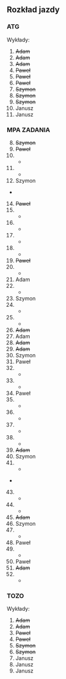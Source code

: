 ## Rozkład jazdy

### ATG
Wykłady:
1. ~~Adam~~
2. ~~Adam~~
3. ~~Adam~~
4. ~~Paweł~~
5. ~~Paweł~~
6. ~~Paweł~~
7. ~~Szymon~~
8. ~~Szymon~~
9. ~~Szymon~~
10. Janusz
11. Janusz

### MPA ZADANIA
8. ~~Szymon~~
9. ~~Paweł~~
10. - 
11. -
12. Szymon
-
14. ~~Paweł~~
15. -
16. -
17. -
18. -
19. ~~Paweł~~
20. -
21. Adam
22. -
23. Szymon
24. -
25. -
26. ~~Adam~~
27. Adam
28. ~~Adam~~
29. ~~Adam~~
30. Szymon
31. Paweł
32. -
33. -
34. Paweł
35. -
36. -
37. -
38. -
39. ~~Adam~~
40. Szymon
41. -
-
43. -
44. -
45. ~~Adam~~
46. Szymon
47. -
48. Paweł
49. -
50. Paweł
51. ~~Adam~~
52. -

### TOZO
Wykłady:
1. ~~Adam~~
2. ~~Adam~~
3. ~~Paweł~~ 
4. ~~Paweł~~ 
5. ~~Szymon~~
6. ~~Szymon~~
7. Janusz
8. Janusz
9. Janusz
